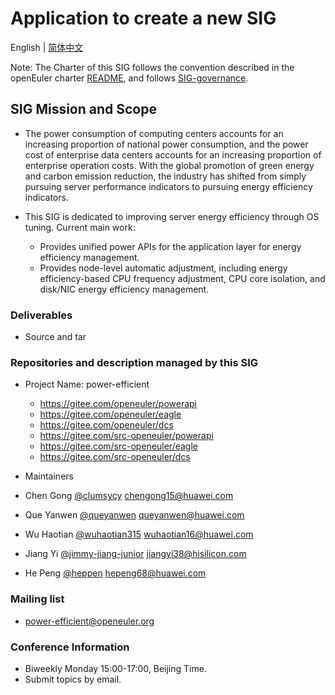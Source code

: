 
# Application to create a new SIG
English | [简体中文](./sig-template_cn.md)


Note: The Charter of this SIG follows the convention described in the openEuler charter [README](/en/governance/README.md), and follows [SIG-governance](/en/technical-committee/governance/SIG-governance.md).

## SIG Mission and Scope

- The power consumption of computing centers accounts for an increasing proportion of national power consumption, and the power cost of enterprise data centers accounts for an increasing proportion of enterprise operation costs. With the global promotion of green energy and carbon emission reduction, the industry has shifted from simply pursuing server performance indicators to pursuing energy efficiency indicators.

- This SIG is dedicated to improving server energy efficiency through OS tuning. Current main work:
  - Provides unified power APIs for the application layer for energy efficiency management.
  - Provides node-level automatic adjustment, including energy efficiency-based CPU frequency adjustment, CPU core isolation, and disk/NIC energy efficiency management.


### Deliverables

- Source and tar
 
### Repositories and description managed by this SIG

- Project Name: power-efficient
  - https://gitee.com/openeuler/powerapi
  - https://gitee.com/openeuler/eagle
  - https://gitee.com/openeuler/dcs
  - https://gitee.com/src-openeuler/powerapi
  - https://gitee.com/src-openeuler/eagle
  - https://gitee.com/src-openeuler/dcs


 - Maintainers
  - Chen Gong  [@clumsycy](https://gitee.com/clumsycy) chengong15@huawei.com
  - Que Yanwen [@queyanwen](https://gitee.com/queyanwen) queyanwen@huawei.com
  - Wu Haotian [@wuhaotian315](https://gitee.com/wuhaotian315) wuhaotian16@huawei.com
  - Jiang Yi   [@jimmy-jiang-junior](https://gitee.com/jimmy-jiang-junior) jiangyi38@hisilicon.com
  - He Peng    [@heppen](https://gitee.com/heppen) hepeng68@huawei.com

### Mailing list
  - power-efficient@openeuler.org

### Conference Information
  - Biweekly Monday 15:00-17:00, Beijing Time.
  - Submit topics by email.

